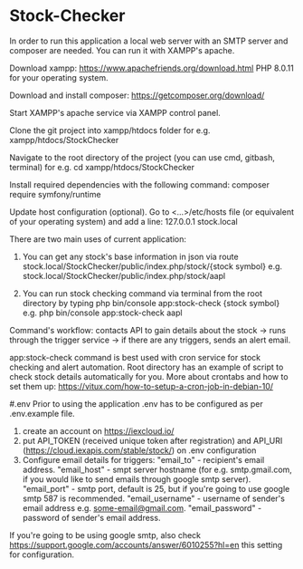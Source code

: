 # Stock-Checker

In order to run this application a local web server with an SMTP server and composer are needed. You can run it with XAMPP's apache.

Download xampp: https://www.apachefriends.org/download.html PHP 8.0.11 for your operating system.

Download and install composer: https://getcomposer.org/download/

Start XAMPP's apache service via XAMPP control panel.

Clone the git project into xampp/htdocs folder for e.g. xampp/htdocs/StockChecker

Navigate to the root directory of the project (you can use cmd, gitbash, terminal) for e.g. cd xampp/htdocs/StockChecker

Install required dependencies with the following command: composer require symfony/runtime

Update host configuration (optional). Go to <...>/etc/hosts file (or equivalent of your operating system) and add a line:
127.0.0.1 stock.local

There are two main uses of current application:

1. You can get any stock's base information in json via route stock.local/StockChecker/public/index.php/stock/{stock symbol}
e.g. stock.local/StockChecker/public/index.php/stock/aapl

2. You can run stock checking command via terminal from the root directory by typing php bin/console app:stock-check {stock symbol}
e.g. php bin/console app:stock-check aapl

Command's workflow: contacts API to gain details about the stock -> runs through the trigger service -> if there are any triggers, sends an alert email.

app:stock-check command is best used with cron service for stock checking and alert automation. Root directory has an example of script to check stock details automatically for you.
More about crontabs and how to set them up: https://vitux.com/how-to-setup-a-cron-job-in-debian-10/

#.env
Prior to using the application .env has to be configured as per .env.example file.

1. create an account on https://iexcloud.io/
2. put API_TOKEN (received unique token after registration) and API_URI (https://cloud.iexapis.com/stable/stock/) on .env configuration
3. Configure email details for triggers:
  "email_to" - recipient's email address.
  "email_host" - smpt server hostname (for e.g. smtp.gmail.com, if you would like to send emails through google smtp server).
  "email_port" - smtp port, default is 25, but if you're going to use google smtp 587 is recommended.
  "email_username" - username of sender's email address e.g. some-email@gmail.com.
  "email_password" - password of sender's email address.

If you're going to be using google smtp, also check https://support.google.com/accounts/answer/6010255?hl=en this setting for configuration.
